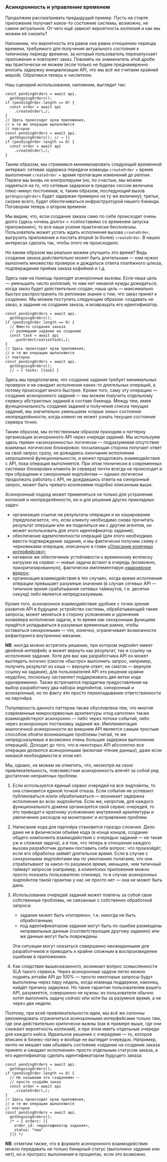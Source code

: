 ### Асинхронность и управление временем

Продолжим рассматривать предыдущий пример. Пусть на старте приложение получает *какое-то* состояние системы, возможно, не самое актуальное. От чего ещё зависит вероятность коллизий и как мы можем её снизить?

Напомним, что вероятность эта равна она равна отношению периода времени, требуемого для получения актуального состояния к типичному периоду времени, за который пользователь перезапускает приложение и повторяет заказ. Повлиять на знаменатель этой дроби мы практически не можем (если только не будем преднамеренно вносить задержку инициализации API, что мы всё же считаем крайней мерой). Обратимся теперь к числителю.

Наш сценарий использования, напомним, выглядит так:

```
const pendingOrders = await api.
  getOngoingOrders();
if (pendingOrder.length == 0) {
  const order = await api
    .createOrder(…);
}
// Здесь происходит крэш приложения,
// и те же операции выполняются
// повторно
const pendingOrders = await api.
  getOngoingOrders(); // → []
if (pendingOrder.length == 0) {
  const order = await api
    .createOrder(…);
}
```

Таким образом, мы стремимся минимизировать следующий временной интервал: сетевая задержка передачи команды `createOrder` + время выполнения `createOrder` + время пропагации изменений до реплик. Первое мы вновь не контролируем (но, по счастью, мы можем надеяться на то, что сетевые задержки в пределах сессии величина плюс-минус постоянная, и, таким образом, последующий вызов `getOngoingOrders` будет задержан примерно на ту же величину); третье, скорее всего, будет обеспечиваться инфраструктурой нашего бэкенда. Поговорим теперь о втором времени.

Мы видим, что, если создание заказа само по себе происходит очень долго (здесь «очень долго» = «сопоставимо со временем запуска приложения»), то все наши усилия практически бесполезны. Пользователь может устать ждать исполнения вызова `createOrder`, выгрузить приложение и послать второй (и более) `createOrder`. В наших интересах сделать так, чтобы этого не происходило.

Но каким образом мы реально можем улучшить это время? Ведь создание заказа *действительно* может быть длительным — нам нужно выполнить множество проверок и дождаться ответа платёжного шлюза, подтверждения приёма заказа кофейней и т.д.

Здесь нам на помощь приходят асинхронные вызовы. Если наша цель — уменьшить число коллизий, то нам нет никакой нужды дожидаться, когда заказ будет *действительно* создан; наша цель — максимально быстро распространить по репликам знание о том, что заказ *принят к созданию*. Мы можем поступить следующим образом: создавать не заказ, а задание на создание заказа, и возвращать его идентификатор.

```
const pendingOrders = await api.
  getOngoingOrders();
if (pendingOrder.length == 0) {
  // Вместо создания заказа
  // размещаем задание на создание
  const task = await api
    .putOrderCreationTask(…);
}
// Здесь происходит крэш приложения,
// и те же операции выполняются
// повторно
const pendingOrders = await api.
  getOngoingOrders(); 
  // → { tasks: [task] }
```

Здесь мы предполагаем, что создание задания требует минимальных проверок и не ожидает исполнения каких-то длительных операций, а потому происходит много быстрее. Кроме того, саму эту операцию — создание асинхронного задания — мы можем поручить отдельному сервису абстрактных заданий в составе бэкенда. Между тем, имея функциональность создания заданий и получения списка текущих заданий, мы значительно уменьшаем «серые зоны» состояния неопределённости, когда клиент не может узнать текущее состояние сервера точно.

Таким образом, мы естественным образом приходим к паттерну организации асинхронного API через очереди заданий. Мы используем здесь термин «асинхронность» логически — подразумевая отсутствие взаимных *логических* блокировок: посылающая сторона получает ответ на свой запрос сразу, не дожидаясь окончания исполнения запрошенной функциональности, и может продолжать взаимодействие с API, пока операция выполняется. При этом технически в современных системах блокировки клиента (и сервера) почти всегда не происходит и при обращении к синхронным эндпойнтам — однако логически продолжать работать с API, не дождавшись ответа на синхронный запрос, может быть чревато коллизиями подобно описанным выше.

Асинхронный подход может применяться не только для устранения коллизий и неопределённости, но и для решения других прикладных задач:
  * организация ссылок на результаты операции и их кэширование (предполагается, что, если клиенту необходимо снова прочитать результат операции или же поделиться им с другим агентом, он может использовать для этого идентификатор задания);
  * обеспечение идемпотентности операций (для этого необходимо ввести подтверждение задания, и мы фактически получим схему с черновиками операции, описанную в главе [«Описание конечных интерфейсов»](#api-design-describing-interfaces));
  * нативное же обеспечение устойчивости к временному всплеску нагрузки на сервис — новые задачи встают в очередь (возможно, приоритизированную), фактически имплементируя [«маркерное ведро»](https://en.wikipedia.org/wiki/Token_bucket);
  * организация взаимодействия в тех случаях, когда время исполнения операции превышает разумные значения (в случае сетевых API — типичное время срабатывания сетевых таймаутов, т.е. десятки секунд) либо является непредсказуемым.

Кроме того, асихнронное взаимодействие удобнее с точки зрения развития API в будущем: устройство системы, обрабатывающей такие запросы, может меняться в сторону усложнения и удлинения конвейера исполнения задачи, в то время как синхронным функциям придётся укладываться в разумные временные рамки, чтобы оставаться синхронными — что, конечно, ограничивает возможности рефакторинга внутренних механик.

**NB**: иногда можно встретить решение, при котором эндпойнт имеет двойной интерфейс и может вернуть как результат, так и ссылку на исполнение задания. Хотя для вас как разработчика API он может выглядеть логично (смогли «быстро» выполнить запрос, например, получить результат из кэша — вернули ответ; не смогли — вернули ссылку на задание), для пользователей API это решение крайне неудобно, поскольку заставляет поддерживать две ветки кода одновременно. Также встречается парадигма предоставления на выбор разработчику два набора эндпойнтов, синхронный и асинхронный, но по факту это просто перекладывание ответственности на партнёра.

Популярность данного паттерна также обусловлена тем, что многие современные микросервисные архитектуры «под капотом» также взаимодействуют асинхронно — либо через потоки событий, либо через асинхронную постановку заданий же. Имплементация аналогичной асинхронности во внешнем API является самым простым способом обойти возникающие проблемы (читай, те же непредсказуемые и возможно очень большие задержки выполнения операций). Доходит до того, что в некоторых API абсолютно все операции делаются асинхронными (включая чтение данных), даже если никакой необходимости в этом нет.

Мы, однако, не можем не отметить, что, несмотря на свою привлекательность, повсеместная асинхронность влечёт за собой ряд достаточно неприятных проблем.

  1. Если используется единый сервис очередей на все эндпойнты, то она становится единой точкой отказа. Если события не успевают публиковаться и/или обрабатываться — возникает задержка исполнения во всех эндпойнтов. Если же, напротив, для каждого функционального домена организуется свой сервис очередей, то это приводит к кратному усложнению внутренней архитектуры и увеличению расходов на мониторинг и исправление проблем.
  2. Написание кода для партнёра становится гораздо сложнее. Дело даже не в физическом объёме кода (в конце концов, создание общего компонента взаимодействия с очередью заданий — не такая уж и сложная задача), а в том, что теперь в отношении каждого вызова разработчик должен поставить себе вопрос: что произойдёт, если его обработка займёт длительное время. Если в случае с синхронными эндпойнтами мы по умолчанию полагаем, что они отрабатывают за какое-то разумное время, меньшее, чем типичный таймаут запросов (например, в клиентских приложения можно просто показать пользователю спиннер), то в случае асинхронных эндпойнтов такой гарантии у нас не просто нет — она не может быть дана.
  3. Использование очередей заданий может повлечь за собой свои собственные проблемы, не связанные с собственно обработкой запроса:
      * задание может быть «потеряно», т.е. никогда не быть обработанным;
      * под идентификатором задания могут быть по ошибке размещены неправильные данные (соответствующие другому заданию) или же данные могут быть повреждены.

      Эти ситуации могут оказаться совершенно неожиданными для разработчиков и приводить к крайне сложным в воспроизведении ошибкам в приложениях.
  4. Как следствие вышесказанного, возникает вопрос осмысленности SLA такого сервиса. Через асинхронные задачи легко можно поднять аптайм API до 100% — просто некоторые запросы будут выполнены через пару недель, когда команда поддержки, наконец, найдёт причину задержки. Но такие гарантии пользователям вашего API, разумеется, совершенно не нужны: их пользователи обычно хотят выполнить задачу *сейчас* или хотя бы за разумное время, а не через две недели.

Поэтому, при всей привлекательности идеи, мы всё же склонны рекомендовать ограничиться асинхронными интерфейсами только там, где они действительно критически важны (как в примере выше, где они снижают вероятность коллизий), и при этом иметь отдельные очереди для каждого кейса. Идеальное решение с очередями — то, которое вписано в бизнес-логику и вообще не выглядит очередью. Например, ничто не мешает нам объявить состояние «задание на создание заказа принято и ожидает исполнения» просто отдельным статусом заказа, а его идентификатор сделать идентификатором будущего заказа:

```
const pendingOrders = await api.
  getOngoingOrders();
if (pendingOrder.length == 0) {
  // Не называем это «заданием» —
  // просто создаём заказ
  const order = await api
    .createOrder(…);
}
// Здесь происходит крэш приложения,
// и те же операции выполняются
// повторно
const pendingOrders = await api.
  getOngoingOrders(); 
  /* → { orders: [{
    order_id: <идентификатор задания>,
    status: "new"
  }]} */
```

**NB**: отметим также, что в формате асинхронного взаимодействия можно передавать не только бинарный статус (выполнено задание или нет), но и прогресс выполнения в процентах, если это возможно.